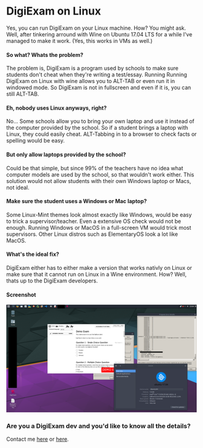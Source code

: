 # DigiExam on Linux

Yes, you can run DigiExam on your Linux machine. How? You might ask.
Well, after tinkering arround with Wine on Ubuntu 17.04 LTS for a while I've managed to make it work.
(Yes, this works in VMs as well.)

#### So what? Whats the problem?
The problem is, DigiExam is a program used by schools to make sure students don't cheat when they're writing a test/essay. Running Running DigiExam on Linux with wine allows you to ALT-TAB or even run it in windowed mode. So DigiExam is not in fullscreen and even if it is, you can still ALT-TAB.

#### Eh, nobody uses Linux anyways, right?
No... Some schools allow you to bring your own laptop and use it instead of the computer provided by the school. 
So if a student brings a laptop with Linux, they could easily cheat. ALT-Tabbing in to a browser to check facts or spelling would be easy.

#### But only allow laptops provided by the school?
Could be that simple, but since 99% of the teachers have no idea what computer models are used by the school, so that wouldn't work either. This solution would not allow students with their own Windows laptop or Macs, not ideal.

#### Make sure the student uses a Windows or Mac laptop?
Some Linux-Mint themes look almost exactly like Windows, would be easy to trick a supervisor/teacher.
Even a extensive OS check would not be enough. Running Windows or MacOS in a full-screen VM would trick most supervisors.
Other Linux distros such as ElementaryOS look a lot like MacOS.

#### What's the ideal fix?
DigiExam either has to either make a version that works nativly on Linux or make sure that it cannot run on Linux in a Wine environment. How? Well, thats up to the DigiExam developers.

#### Screenshot
![Failed to load image :(](https://raw.githubusercontent.com/olback/DigiExam-On-Linux/master/screenshot.png?token=AHqq6d9HtBSxzM0jrqjF8iu3GZpbaZVHks5ZJEE-wA%3D%3D "DigiExam running on Ubuntu 17.04 LTS")

### Are you a DigiExam dev and you'd like to know all the details?
Contact me [here](https://olback.net#contact) or [here](https://twitter.com/mrolback).
